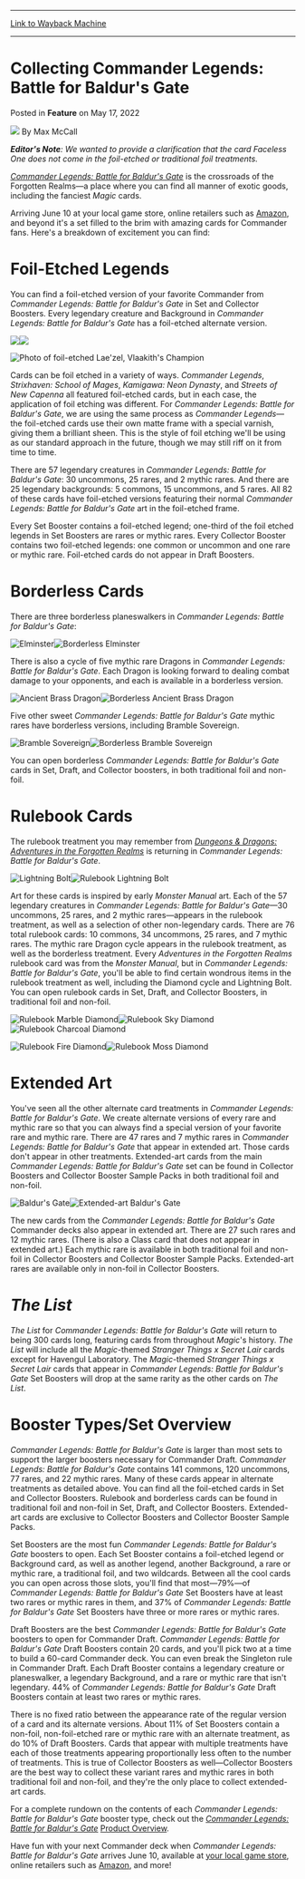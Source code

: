 
---
[Link to Wayback Machine](https://web.archive.org/web/20220528011527/https://magic.wizards.com/en/articles/archive/feature/collecting-commander-legends-battle-baldurs-gate-2022-05-17)

[_metadata_:wayback_url]:- "https://magic.wizards.com/en/articles/archive/feature/collecting-commander-legends-battle-baldurs-gate-2022-05-17"
[_metadata_:wayback_raw_url]:- "https://web.archive.org/web/20220528011527id_/https://magic.wizards.com/en/articles/archive/feature/collecting-commander-legends-battle-baldurs-gate-2022-05-17"
[_metadata_:wayback_capture_timestamp]:- "2022-05-28 01:15:27+00:00"
[_metadata_:description]:- "A fan-favorite foil-etched look returns with Commander Legends: Battle for Baldur's Gate!"
[_metadata_:generator]:- "Drupal 7 (http://drupal.org)"
---


Collecting Commander Legends: Battle for Baldur's Gate
======================================================



 Posted in **Feature**
 on May 17, 2022 






![](https://media.magic.wizards.com/styles/auth_small/public/images/person/wizards_author.jpg)
By Max McCall











***Editor's Note**: We wanted to provide a clarification that the card Faceless One does not come in the foil-etched or traditional foil treatments.*


[*Commander Legends: Battle for Baldur's Gate*](https://magic.wizards.com/en/products/commander-legends-battle-baldurs-gate) is the crossroads of the Forgotten Realms—a place where you can find all manner of exotic goods, including the fanciest *Magic* cards.


Arriving June 10 at your local game store, online retailers such as [Amazon](https://gtly.to/22pN8lf4L), and beyond it's a set filled to the brim with amazing cards for Commander fans. Here's a breakdown of excitement you can find:


Foil-Etched Legends
===================


You can find a foil-etched version of your favorite Commander from *Commander Legends: Battle for Baldur's Gate* in Set and Collector Boosters. Every legendary creature and Background in *Commander Legends: Battle for Baldur's Gate* has a foil-etched alternate version.


![](https://media.wizards.com/2022/clb/en_oh6nfkHvrx.png)![](https://media.wizards.com/2022/clb/en_JMfWPi90MT.png)


![Photo of foil-etched Lae'zel, Vlaakith's Champion](https://media.wizards.com/2022/images/daily/WY23bsdtwD.jpg)


Cards can be foil etched in a variety of ways. *Commander Legends*, *Strixhaven: School of Mages*, *Kamigawa: Neon Dynasty*, and *Streets of New Capenna* all featured foil-etched cards, but in each case, the application of foil etching was different. For *Commander Legends: Battle for Baldur's Gate*, we are using the same process as *Commander Legends*—the foil-etched cards use their own matte frame with a special varnish, giving them a brilliant sheen. This is the style of foil etching we'll be using as our standard approach in the future, though we may still riff on it from time to time.


There are 57 legendary creatures in *Commander Legends: Battle for Baldur's Gate*: 30 uncommons, 25 rares, and 2 mythic rares. And there are 25 legendary backgrounds: 5 commons, 15 uncommons, and 5 rares. All 82 of these cards have foil-etched versions featuring their normal *Commander Legends: Battle for Baldur's Gate* art in the foil-etched frame.


Every Set Booster contains a foil-etched legend; one-third of the foil etched legends in Set Boosters are rares or mythic rares. Every Collector Booster contains two foil-etched legends: one common or uncommon and one rare or mythic rare. Foil-etched cards do not appear in Draft Boosters.


Borderless Cards
================


There are three borderless planeswalkers in *Commander Legends: Battle for Baldur's Gate*:


![Elminster](https://media.wizards.com/2022/clb/en_CRrefgk1O6.png)![Borderless Elminster](https://media.wizards.com/2022/clb/en_SZTq10UyZz.png)


There is also a cycle of five mythic rare Dragons in *Commander Legends: Battle for Baldur's Gate*. Each Dragon is looking forward to dealing combat damage to your opponents, and each is available in a borderless version.


![Ancient Brass Dragon](https://media.wizards.com/2022/clb/en_XYiDaJRegl.png)![Borderless Ancient Brass Dragon](https://media.wizards.com/2022/clb/en_HevwQdEugC.png)


Five other sweet *Commander Legends: Battle for Baldur's Gate* mythic rares have borderless versions, including Bramble Sovereign.


![Bramble Sovereign](https://media.wizards.com/2022/clb/en_LvsROGyAQz.png)![Borderless Bramble Sovereign](https://media.wizards.com/2022/clb/en_vpJgVGOfcB.png)


You can open borderless *Commander Legends: Battle for Baldur's Gate* cards in Set, Draft, and Collector boosters, in both traditional foil and non-foil.


Rulebook Cards
==============


The rulebook treatment you may remember from [*Dungeons & Dragons: Adventures in the Forgotten Realms*](https://magic.wizards.com/en/products/forgotten-realms) is returning in *Commander Legends: Battle for Baldur's Gate*.


![Lightning Bolt](https://media.wizards.com/2022/clb/en_ucdoHYAmo0.png)![Rulebook Lightning Bolt](https://media.wizards.com/2022/clb/en_AsG6W1HO6G.png)


Art for these cards is inspired by early *Monster Manual* art. Each of the 57 legendary creatures in *Commander Legends: Battle for Baldur's Gate*—30 uncommons, 25 rares, and 2 mythic rares—appears in the rulebook treatment, as well as a selection of other non-legendary cards. There are 76 total rulebook cards: 10 commons, 34 uncommons, 25 rares, and 7 mythic rares. The mythic rare Dragon cycle appears in the rulebook treatment, as well as the borderless treatment. Every *Adventures in the Forgotten Realms* rulebook card was from the *Monster Manual*, but in *Commander Legends: Battle for Baldur's Gate*, you'll be able to find certain wondrous items in the rulebook treatment as well, including the Diamond cycle and Lightning Bolt. You can open rulebook cards in Set, Draft, and Collector Boosters, in traditional foil and non-foil.


![Rulebook Marble Diamond](https://media.wizards.com/2022/clb/en_M1g1zl3FX9.png)![Rulebook Sky Diamond](https://media.wizards.com/2022/clb/en_UcXRhnIlN7.png)![Rulebook Charcoal Diamond](https://media.wizards.com/2022/clb/en_7RJfRWDDQu.png)


![Rulebook Fire Diamond](https://media.wizards.com/2022/clb/en_mORLqr6m0V.png)![Rulebook Moss Diamond](https://media.wizards.com/2022/clb/en_VehEwVLwNI.png)


Extended Art
============


You've seen all the other alternate card treatments in *Commander Legends: Battle for Baldur's Gate*. We create alternate versions of every rare and mythic rare so that you can always find a special version of your favorite rare and mythic rare. There are 47 rares and 7 mythic rares in *Commander Legends: Battle for Baldur's Gate* that appear in extended art. Those cards don't appear in other treatments. Extended-art cards from the main *Commander Legends: Battle for Baldur's Gate* set can be found in Collector Boosters and Collector Booster Sample Packs in both traditional foil and non-foil.


![Baldur's Gate](https://media.wizards.com/2022/clb/en_Vp5dLGW0fI.png)![Extended-art Baldur's Gate](https://media.wizards.com/2022/clb/en_SJMYcvYENZ.png)


The new cards from the *Commander Legends: Battle for Baldur's Gate* Commander decks also appear in extended art. There are 27 such rares and 12 mythic rares. (There is also a Class card that does not appear in extended art.) Each mythic rare is available in both traditional foil and non-foil in Collector Boosters and Collector Booster Sample Packs. Extended-art rares are available only in non-foil in Collector Boosters.


*The List*
==========


*The List* for *Commander Legends: Battle for Baldur's Gate* will return to being 300 cards long, featuring cards from throughout *Magic*'s history. *The List* will include all the *Magic*-themed *Stranger Things x Secret Lair* cards except for Havengul Laboratory. The *Magic*-themed *Stranger Things x Secret Lair* cards that appear in *Commander Legends: Battle for Baldur's Gate* Set Boosters will drop at the same rarity as the other cards on *The List*.


Booster Types/Set Overview
==========================


*Commander Legends: Battle for Baldur's Gate* is larger than most sets to support the larger boosters necessary for Commander Draft. *Commander Legends: Battle for Baldur's Gate* contains 141 commons, 120 uncommons, 77 rares, and 22 mythic rares. Many of these cards appear in alternate treatments as detailed above. You can find all the foil-etched cards in Set and Collector Boosters. Rulebook and borderless cards can be found in traditional foil and non-foil in Set, Draft, and Collector Boosters. Extended-art cards are exclusive to Collector Boosters and Collector Booster Sample Packs.


Set Boosters are the most fun *Commander Legends: Battle for Baldur's Gate* boosters to open. Each Set Booster contains a foil-etched legend or Background card, as well as another legend, another Background, a rare or mythic rare, a traditional foil, and two wildcards. Between all the cool cards you can open across those slots, you'll find that most—79%—of *Commander Legends: Battle for Baldur's Gate* Set Boosters have at least two rares or mythic rares in them, and 37% of *Commander Legends: Battle for Baldur's Gate* Set Boosters have three or more rares or mythic rares.


Draft Boosters are the best *Commander Legends: Battle for Baldur's Gate* boosters to open for Commander Draft. *Commander Legends: Battle for Baldur's Gate* Draft Boosters contain 20 cards, and you'll pick two at a time to build a 60-card Commander deck. You can even break the Singleton rule in Commander Draft. Each Draft Booster contains a legendary creature or planeswalker, a legendary Background, and a rare or mythic rare that isn't legendary. 44% of *Commander Legends: Battle for Baldur's Gate* Draft Boosters contain at least two rares or mythic rares.


There is no fixed ratio between the appearance rate of the regular version of a card and its alternate versions. About 11% of Set Boosters contain a non-foil, non-foil-etched rare or mythic rare with an alternate treatment, as do 10% of Draft Boosters. Cards that appear with multiple treatments have each of those treatments appearing proportionally less often to the number of treatments. This is true of Collector Boosters as well—Collector Boosters are the best way to collect these variant rares and mythic rares in both traditional foil and non-foil, and they're the only place to collect extended-art cards.


For a complete rundown on the contents of each *Commander Legends: Battle for Baldur's Gate* booster type, check out the *[Commander Legends: Battle for Baldur's Gate](https://magic.wizards.com/en/articles/archive/feature/commander-legends-battle-baldurs-gate-product-overview-2022-05-17)* [Product Overview](https://magic.wizards.com/en/articles/archive/feature/commander-legends-battle-baldurs-gate-product-overview-2022-05-17).


Have fun with your next Commander deck when *Commander Legends: Battle for Baldur's Gate* arrives June 10, available at [your local game store](https://locator.wizards.com/), online retailers such as [Amazon](https://gtly.to/22pN8lf4L), and more!







